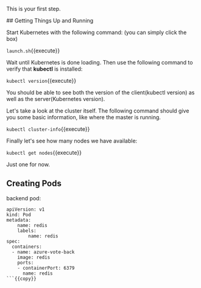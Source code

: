 This is your first step.

## Getting Things Up and Running

Start Kubernetes with the following command:
(you can simply click the box)

`launch.sh`{{execute}}

Wait until Kubernetes is done loading. Then use the following command to verify that **kubectl** is installed:

`kubectl version`{{execute}}

You should be able to see both the version of the client(kubectl version) as well as the server(Kubernetes version).

Let's take a look at the cluster itself. The following command should give you some basic information, like where the master is running.

`kubectl cluster-info`{{execute}}

Finally let's see how many nodes we have available:

`kubectl get nodes`{{execute}}

Just one for now.



## Creating Pods

backend pod:

```
apiVersion: v1
kind: Pod
metadata:
    name: redis
    labels:
        name: redis
spec:
  containers:
  - name: azure-vote-back
    image: redis
    ports:
    - containerPort: 6379
      name: redis
```{{copy}}

